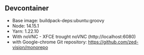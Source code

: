 ## Devcontainer

- Base image: buildpack-deps:ubuntu:groovy
- Node: 14.15.1
- Yarn: 1.22.10
- With noVNC - XFCE trought noVNC (http://localhost:6080)
- with Google-chrome
Git repository: https://github.com/zed-vision/monorepo
